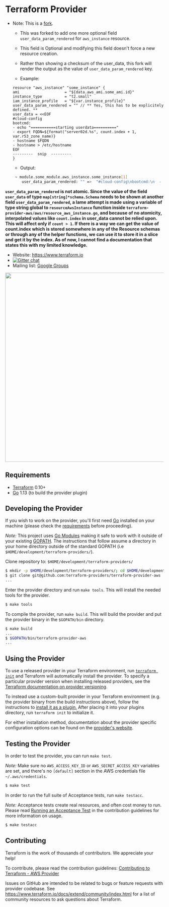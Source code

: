 Terraform Provider
==================


- Note: This is a [fork](https://github.com/terraform-providers/terraform-provider-aws).
  - This was forked to add one more optional field `user_data_param_rendered` for `aws_instance` resource. 
  - This field is Optional and modifying this field doesn't force a new resource creation.
  - Rather than showing a checksum of the user_data, this fork will render the output as the value of `user_data_param_rendered` key.
  
  - Example: 
  
  ```hcl
  resource "aws_instance" "some_instance" {
  ami                    = "${data.aws_ami.some_ami.id}"
  instance_type          = "t2.small"
  iam_instance_profile   = "${var.instance_profile}"
  user_data_param_rendered = "" // ** Yes, this has to be explicitely defined. **
  user_data = <<EOF
  #cloud-config
  bootcmd:
  - echo "===========starting userdata=========="
  - export FQDN=${format("server02d.%s", count.index + 1, var.r53_zone_name)}
  - hostname $FQDN
  - hostname > /etc/hostname
  EOF
  ---------  snip  ---------
  }
  ```
  - Output: 
  ```bash
   ~ module.some_module.aws_instance.some_instance[1]
      user_data_param_rendered: "" =>  "#cloud-config\nbootcmd:\n  - echo \"===========starting userdata==========\"\n  - export FQDN=server01.some-r53-zone-name.com\n  - hostname $FQDN\n hostname > /etc/hostname\n"
  
  ```
**`user_data_param_rendered` is not atomic. Since the value of the field `user_data` of type `map[string]*schema.Schema` needs to be shown at another field `user_data_param_rendered`, a lame attempt is made using a variable of type string global to `resourceAwsInstance` function inside `terraform-provider-aws/aws/resource_aws_instance.go`, and because of no atomicity, interpolated values like `count.index` in user_data cannot be relied upon. This will affect only if `count > 1`. If there is a way we can get the value of count.index which is stored somewhere in any of the Resource schemas or through any of the helper functions, we can use it to store it in a slice and get it by the index. As of now, I cannot find a documentation that states this with my limited knowledge.**


- Website: https://www.terraform.io
- [![Gitter chat](https://badges.gitter.im/hashicorp-terraform/Lobby.png)](https://gitter.im/hashicorp-terraform/Lobby)
- Mailing list: [Google Groups](http://groups.google.com/group/terraform-tool)

<img src="https://cdn.rawgit.com/hashicorp/terraform-website/master/content/source/assets/images/logo-hashicorp.svg" width="600px">

Requirements
------------

- [Terraform](https://www.terraform.io/downloads.html) 0.10+
- [Go](https://golang.org/doc/install) 1.13 (to build the provider plugin)

Developing the Provider
---------------------

If you wish to work on the provider, you'll first need [Go](http://www.golang.org) installed on your machine (please check the [requirements](https://github.com/terraform-providers/terraform-provider-aws#requirements) before proceeding).

*Note:* This project uses [Go Modules](https://blog.golang.org/using-go-modules) making it safe to work with it outside of your existing [GOPATH](http://golang.org/doc/code.html#GOPATH). The instructions that follow assume a directory in your home directory outside of the standard GOPATH (i.e `$HOME/development/terraform-providers/`).

Clone repository to: `$HOME/development/terraform-providers/`

```sh
$ mkdir -p $HOME/development/terraform-providers/; cd $HOME/development/terraform-providers/
$ git clone git@github.com:terraform-providers/terraform-provider-aws
...
```

Enter the provider directory and run `make tools`. This will install the needed tools for the provider.

```sh
$ make tools
```

To compile the provider, run `make build`. This will build the provider and put the provider binary in the `$GOPATH/bin` directory.

```sh
$ make build
...
$ $GOPATH/bin/terraform-provider-aws
...
```

Using the Provider
----------------------

To use a released provider in your Terraform environment, run [`terraform init`](https://www.terraform.io/docs/commands/init.html) and Terraform will automatically install the provider. To specify a particular provider version when installing released providers, see the [Terraform documentation on provider versioning](https://www.terraform.io/docs/configuration/providers.html#version-provider-versions).

To instead use a custom-built provider in your Terraform environment (e.g. the provider binary from the build instructions above), follow the instructions to [install it as a plugin.](https://www.terraform.io/docs/plugins/basics.html#installing-a-plugin) After placing it into your plugins directory,  run `terraform init` to initialize it.

For either installation method, documentation about the provider specific configuration options can be found on the [provider's website](https://www.terraform.io/docs/providers/aws/index.html).

Testing the Provider
---------------------------

In order to test the provider, you can run `make test`.

*Note:* Make sure no `AWS_ACCESS_KEY_ID` or `AWS_SECRET_ACCESS_KEY` variables are set, and there's no `[default]` section in the AWS credentials file `~/.aws/credentials`.

```sh
$ make test
```

In order to run the full suite of Acceptance tests, run `make testacc`.

*Note:* Acceptance tests create real resources, and often cost money to run. Please read [Running an Acceptance Test](https://github.com/terraform-providers/terraform-provider-aws/blob/master/.github/CONTRIBUTING.md#running-an-acceptance-test) in the contribution guidelines for more information on usage.

```sh
$ make testacc
```

Contributing
---------------------------

Terraform is the work of thousands of contributors. We appreciate your help!

To contribute, please read the contribution guidelines: [Contributing to Terraform - AWS Provider](.github/CONTRIBUTING.md)

Issues on GitHub are intended to be related to bugs or feature requests with provider codebase. See https://www.terraform.io/docs/extend/community/index.html for a list of community resources to ask questions about Terraform.

